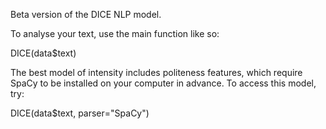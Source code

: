 Beta version of the DICE NLP model. 

To analyse your text, use the main function like so:

DICE(data$text)

The best model of intensity includes politeness features, which require SpaCy to be installed on your computer in advance. To access this model, try:

DICE(data$text, parser="SpaCy")


